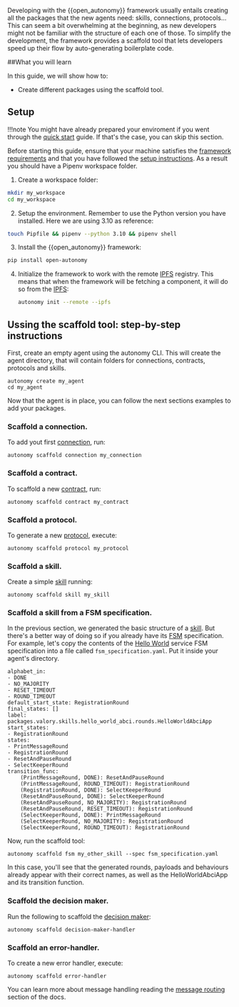 Developing with the {{open_autonomy}} framework usually entails creating all the packages that the new agents need: skills, connections, protocols... This can seem a bit overwhelming at the beginning, as new developers might not be familiar with the structure of each one of those. To simplify the development, the framework provides a scaffold tool that lets developers speed up their flow by auto-generating boilerplate code.

##What you will learn

In this guide, we will show how to:

- Create different packages using the scaffold tool.

## Setup

!!!note
    You might have already prepared your enviroment if you went through the [quick start](https://docs.autonolas.network/quick_start/) guide. If that's the case, you can skip this section.

Before starting this guide, ensure that your machine satisfies the [framework requirements](./quick_start.md#requirements) and that
you have followed the [setup instructions](./quick_start.md#setup). As a result you should have a Pipenv workspace folder.

1. Create a workspace folder:
```bash
mkdir my_workspace
cd my_workspace
```

2. Setup the environment. Remember to use the Python version you have installed. Here we are using 3.10 as reference:
```bash
touch Pipfile && pipenv --python 3.10 && pipenv shell
```

3. Install the {{open_autonomy}} framework:
```bash
pip install open-autonomy
```

4. Initialize the framework to work with the remote [IPFS](https://ipfs.io) registry. This means that when the framework will be fetching a component, it will do so from the [IPFS](https://ipfs.io):
    ```bash
    autonomy init --remote --ipfs
    ```

## Ussing the scaffold tool: step-by-step instructions

First, create an empty agent using the autonomy CLI. This will create the agent directory, that will contain folders for connections, contracts, protocols and skills.
```
autonomy create my_agent
cd my_agent
```
Now that the agent is in place, you can follow the next sections examples to add your packages.

### Scaffold a connection.
To add yout first [connection](https://open-aea.docs.autonolas.tech/connection/), run:
```
autonomy scaffold connection my_connection
```

### Scaffold a contract.
To scaffold a new [contract](https://open-aea.docs.autonolas.tech/contract/), run:
```
autonomy scaffold contract my_contract
```

### Scaffold a protocol.
To generate a new [protocol](https://open-aea.docs.autonolas.tech/protocol/), execute:
```
autonomy scaffold protocol my_protocol
```

### Scaffold a skill.
Create a simple [skill](https://open-aea.docs.autonolas.tech/skill/) running:
```
autonomy scaffold skill my_skill
```

### Scaffold a skill from a FSM specification.
In the previous section, we generated the basic structure of a [skill](https://open-aea.docs.autonolas.tech/skill/). But there's a better way of doing so if you already have its [FSM](https://docs.autonolas.network/fsm/) specification. For example, let's copy the contents of the [Hello World](https://docs.autonolas.network/hello_world_agent_service/) service FSM specification into a file called ```fsm_specification.yaml```. Put it inside your agent's directory.

```
alphabet_in:
- DONE
- NO_MAJORITY
- RESET_TIMEOUT
- ROUND_TIMEOUT
default_start_state: RegistrationRound
final_states: []
label: packages.valory.skills.hello_world_abci.rounds.HelloWorldAbciApp
start_states:
- RegistrationRound
states:
- PrintMessageRound
- RegistrationRound
- ResetAndPauseRound
- SelectKeeperRound
transition_func:
    (PrintMessageRound, DONE): ResetAndPauseRound
    (PrintMessageRound, ROUND_TIMEOUT): RegistrationRound
    (RegistrationRound, DONE): SelectKeeperRound
    (ResetAndPauseRound, DONE): SelectKeeperRound
    (ResetAndPauseRound, NO_MAJORITY): RegistrationRound
    (ResetAndPauseRound, RESET_TIMEOUT): RegistrationRound
    (SelectKeeperRound, DONE): PrintMessageRound
    (SelectKeeperRound, NO_MAJORITY): RegistrationRound
    (SelectKeeperRound, ROUND_TIMEOUT): RegistrationRound
```

Now, run the scaffold tool:

```
autonomy scaffold fsm my_other_skill --spec fsm_specification.yaml
```

In this case, you'll see that the generated rounds, payloads and behaviours already appear with their correct names, as well as the HelloWorldAbciApp and its transition function.

### Scaffold the decision maker.
Run the following to scaffold the [decision maker](https://open-aea.docs.autonolas.tech/decision-maker/):
```
autonomy scaffold decision-maker-handler
```

### Scaffold an error-handler.
To create a new error handler, execute:
```
autonomy scaffold error-handler
```
You can learn more about message handling reading the [message routing](https://open-aea.docs.autonolas.tech/message-routing/) section of the docs.
